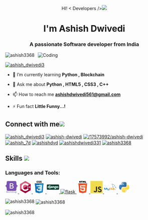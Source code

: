 <div>
<p align="center"> HI! < Developers /><img src = "https://raw.githubusercontent.com/MartinHeinz/MartinHeinz/master/wave.gif" width = 50px></p>
<h1 align='center'>I'm Ashish Dwivedi</h1>
<h3 align="center">A passionate Software developer from India</h3>
<img align="right" alt="Coding" width="400" src="https://media3.giphy.com/media/qgQUggAC3Pfv687qPC/giphy.gif?cid=ecf05e47padht9kp07t9qr6tusqds4gzsiclmlc3k51cxqj6&rid=giphy.gif&ct=g">

<p align="left"> <img src="https://komarev.com/ghpvc/?username=ashish3368&label=Profile%20views&color=0e75b6&style=flat" alt="ashish3368" /> </p>

<p align="left"> <a href="https://twitter.com/ashish_dwivedi3" target="blank"><img src="https://img.shields.io/twitter/follow/ashish_dwivedi3?logo=twitter&style=for-the-badge" alt="ashish_dwivedi3" /></a> </p>

- 🌱 I’m currently learning **Python , Blockchain**

- 💬 Ask me about **Python , HTML5 , CSS3 , C++**

- 📫 How to reach me **ashishdwivedi561@gmail.com**

- ⚡ Fun fact **Little Funny...!**


 <h2> Connect with me<img src='https://raw.githubusercontent.com/ShahriarShafin/ShahriarShafin/main/Assets/handshake.gif' width="100px"> </h2>
<p align="left">
<a href="https://twitter.com/ashish_dwivedi3" target="blank"><img align="center" src="https://raw.githubusercontent.com/rahuldkjain/github-profile-readme-generator/master/src/images/icons/Social/twitter.svg" alt="ashish_dwivedi3" height="30" width="40" /></a>
<a href="https://www.linkedin.com/in/ashish-dwivedi-ab798021b/" target="blank"><img align="center" src="https://raw.githubusercontent.com/rahuldkjain/github-profile-readme-generator/master/src/images/icons/Social/linked-in-alt.svg" alt="ashish-dwivedi" height="30" width="40" /></a>
<a href="https://stackoverflow.com/users//17573992/ashish-dwivedi" target="blank"><img align="center" src="https://raw.githubusercontent.com/rahuldkjain/github-profile-readme-generator/master/src/images/icons/Social/stack-overflow.svg" alt="/17573992/ashish-dwivedi" height="30" width="40" /></a>
<a href="https://instagram.com/ashish_7d" target="blank"><img align="center" src="https://raw.githubusercontent.com/rahuldkjain/github-profile-readme-generator/master/src/images/icons/Social/instagram.svg" alt="ashish_7d" height="30" width="40" /></a>
<a href="https://www.codechef.com/users/ashishdvd" target="blank"><img align="center" src="https://cdn.jsdelivr.net/npm/simple-icons@3.1.0/icons/codechef.svg" alt="ashishdvd" height="30" width="40" /></a>
<a href="https://www.hackerrank.com/ashishdwivedi331" target="blank"><img align="center" src="https://raw.githubusercontent.com/rahuldkjain/github-profile-readme-generator/master/src/images/icons/Social/hackerrank.svg" alt="ashishdwivedi331" height="30" width="40" /></a>
<a href="https://www.leetcode.com/ashish3368" target="blank"><img align="center" src="https://raw.githubusercontent.com/rahuldkjain/github-profile-readme-generator/master/src/images/icons/Social/leet-code.svg" alt="ashish3368" height="30" width="40" /></a>
</p>
<h2> Skills <img src = "https://media2.giphy.com/media/QssGEmpkyEOhBCb7e1/giphy.gif?cid=ecf05e47a0n3gi1bfqntqmob8g9aid1oyj2wr3ds3mg700bl&rid=giphy.gif" width = 30px></h2>
<h3 align="left">Languages and Tools:</h3>
<p align="left"> <a href="https://getbootstrap.com" target="_blank" rel="noreferrer"> <img src="https://raw.githubusercontent.com/devicons/devicon/master/icons/bootstrap/bootstrap-plain-wordmark.svg" alt="bootstrap" width="40" height="40"/> </a> <a href="https://www.w3schools.com/cpp/" target="_blank" rel="noreferrer"> <img src="https://raw.githubusercontent.com/devicons/devicon/master/icons/cplusplus/cplusplus-original.svg" alt="cplusplus" width="40" height="40"/> </a> <a href="https://www.w3schools.com/css/" target="_blank" rel="noreferrer"> <img src="https://raw.githubusercontent.com/devicons/devicon/master/icons/css3/css3-original-wordmark.svg" alt="css3" width="40" height="40"/> </a> <a href="https://www.djangoproject.com/" target="_blank" rel="noreferrer"> <img src="https://raw.githubusercontent.com/devicons/devicon/master/icons/django/django-original.svg" alt="django" width="40" height="40"/> </a> <a href="https://flask.palletsprojects.com/" target="_blank" rel="noreferrer"> <img src="https://www.vectorlogo.zone/logos/pocoo_flask/pocoo_flask-icon.svg" alt="flask" width="40" height="40"/> </a> <a href="https://www.w3.org/html/" target="_blank" rel="noreferrer"> <img src="https://raw.githubusercontent.com/devicons/devicon/master/icons/html5/html5-original-wordmark.svg" alt="html5" width="40" height="40"/> </a> <a href="https://developer.mozilla.org/en-US/docs/Web/JavaScript" target="_blank" rel="noreferrer"> <img src="https://raw.githubusercontent.com/devicons/devicon/master/icons/javascript/javascript-original.svg" alt="javascript" width="40" height="40"/> </a> <a href="https://www.mysql.com/" target="_blank" rel="noreferrer"> <img src="https://raw.githubusercontent.com/devicons/devicon/master/icons/mysql/mysql-original-wordmark.svg" alt="mysql" width="40" height="40"/> </a> <a href="https://www.python.org" target="_blank" rel="noreferrer"> <img src="https://raw.githubusercontent.com/devicons/devicon/master/icons/python/python-original.svg" alt="python" width="40" height="40"/> </a> </p>

<p><img align="left" src="https://github-readme-stats.vercel.app/api/top-langs?username=ashish3368&show_icons=true&locale=en&layout=compact" alt="ashish3368" /></p>

<p>&nbsp;<img align="center" src="https://github-readme-stats.vercel.app/api?username=ashish3368&show_icons=true&locale=en" alt="ashish3368" /></p>

<p><img align="center" src="https://github-readme-streak-stats.herokuapp.com/?user=ashish3368&" alt="ashish3368" /></p>
 
